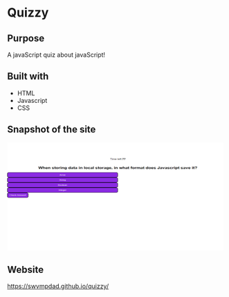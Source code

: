 # Quizzy

## Purpose
A javaScript quiz about javaScript! <br />

## Built with
* HTML
* Javascript
* CSS

## Snapshot of the site

<img src="./assets/images/quizzysnapshot.png" alt="a screenshot of the site" width=500px height=250px>

## Website
https://swvmpdad.github.io/quizzy/

